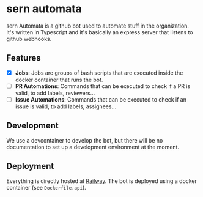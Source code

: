# sern automata

sern Automata is a github bot used to automate stuff in the organization.  
It's written in Typescript and it's basically an express server that listens to github webhooks.

## Features

- [x] **Jobs**: Jobs are groups of bash scripts that are executed inside the docker container that runs the bot.
- [ ] **PR Automations**: Commands that can be executed to check if a PR is valid, to add labels, reviewers...
- [ ] **Issue Automations**: Commands that can be executed to check if an issue is valid, to add labels, assignees...

## Development

We use a devcontainer to develop the bot, but there will be no documentation to set up a development environment at the moment.

## Deployment

Everything is directly hosted at [Railway](https://railway.app/). The bot is deployed using a docker container (see `Dockerfile.api`).